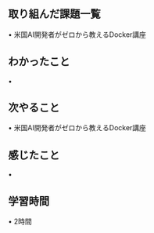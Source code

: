 ## 取り組んだ課題一覧
• 米国AI開発者がゼロから教えるDocker講座


## わかったこと
• 

## 次やること
•  米国AI開発者がゼロから教えるDocker講座

## 感じたこと
•

## 学習時間
•  2時間